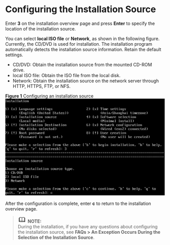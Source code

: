 # Configuring the Installation Source<a name="EN-US_TOPIC_0214071105"></a>

Enter  **3**  on the installation overview page and press  **Enter**  to specify the location of the installation source.

You can select  **local ISO file**  or  **Network**, as shown in the following figure. Currently, the CD/DVD is used for installation. The installation program automatically detects the installation source information. Retain the default settings.

-   CD/DVD: Obtain the installation source from the mounted CD-ROM drive.
-   local ISO file: Obtain the ISO file from the local disk.
-   Network: Obtain the installation source on the network server through HTTP, HTTPS, FTP, or NFS.

**Figure  1**  Configuring an installation source<a name="fig097213354412"></a>  
![](figures/configuring-an-installation-source.png "configuring-an-installation-source")

After the configuration is complete, enter  **c**  to return to the installation overview page.

>![](public_sys-resources/icon-note.gif) **NOTE:**   
>During the installation, if you have any questions about configuring the installation source, see  **FAQs \> An Exception Occurs During the Selection of the Installation Source**.  

